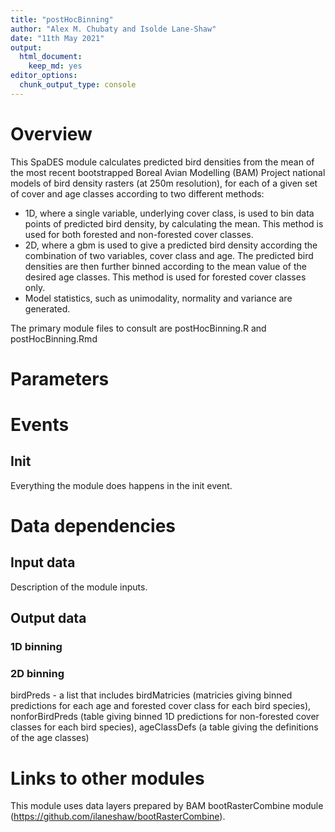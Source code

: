 ```yaml
---
title: "postHocBinning"
author: "Alex M. Chubaty and Isolde Lane-Shaw"
date: "11th May 2021"
output: 
  html_document: 
    keep_md: yes
editor_options:
  chunk_output_type: console
---
```



# Overview

This SpaDES module calculates predicted bird densities from the mean of the most recent bootstrapped Boreal Avian Modelling (BAM) Project national models of bird density rasters (at 250m resolution), for each of a given set of cover and age classes according to two different methods:
  - 1D, where a single variable, underlying cover class, is used to bin data points of predicted bird density, by calculating the mean. This method is used for both forested and non-forested cover classes.
  - 2D, where a gbm is used to give a predicted bird density according the combination of two variables, cover class and age. The predicted bird densities are then further binned according to the mean value of the desired age classes. This method is used for forested cover classes only.
  - Model statistics, such as unimodality, normality and variance are generated.
  
The primary module files to consult are postHocBinning.R and postHocBinning.Rmd 

# Parameters



# Events

## Init

Everything the module does happens in the init event.



# Data dependencies

## Input data

Description of the module inputs.

## Output data

### 1D binning


### 2D binning

birdPreds - a list that includes birdMatricies (matricies giving binned predictions for each age and forested cover class for each bird species), nonforBirdPreds (table giving binned 1D predictions for non-forested cover classes for each bird species), ageClassDefs (a table giving the definitions of the age classes) 



# Links to other modules

This module uses data layers prepared by BAM bootRasterCombine module (<https://github.com/ilaneshaw/bootRasterCombine>).


